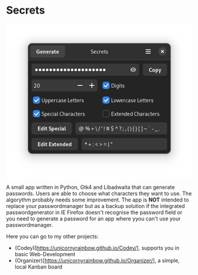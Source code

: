 # Secrets

![secrets.png](assets/secrets.png)

A small app written in Python, Gtk4 and Libadwaita that can generate passwords.
Users are able to choose what characters they want to use.
The algorythm probably needs some improvement.
The app is **NOT** intended to replace your passwordmanager but as a backup solution if the integrated passwordgenerator in IE Firefox doesn't recognise the password field or you need to generate a password for an app where yyou can't use your passwordmanager.

Here you can go to my other projects:
* (Codey)[https://unicornyrainbow.github.io/Codey/], supports you in basic Web-Development
* (Organizer)[https://unicornyrainbow.github.io/Organizer/], a simple, local Kanban board